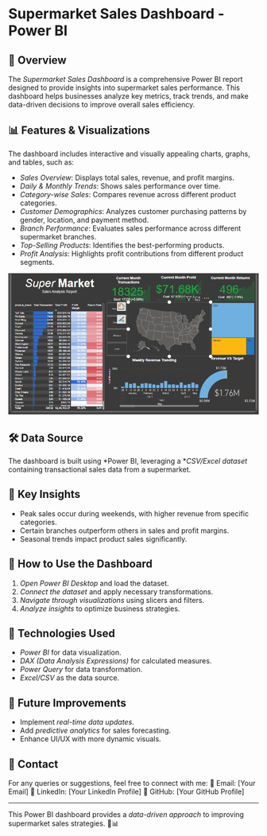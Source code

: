 # Supermarket Sales Dashboard - Power BI

## 📌 Overview
The *Supermarket Sales Dashboard* is a comprehensive Power BI report designed to provide insights into supermarket sales performance. This dashboard helps businesses analyze key metrics, track trends, and make data-driven decisions to improve overall sales efficiency.

## 📊 Features & Visualizations
The dashboard includes interactive and visually appealing charts, graphs, and tables, such as:

- *Sales Overview*: Displays total sales, revenue, and profit margins.
- *Daily & Monthly Trends*: Shows sales performance over time.
- *Category-wise Sales*: Compares revenue across different product categories.
- *Customer Demographics*: Analyzes customer purchasing patterns by gender, location, and payment method.
- *Branch Performance*: Evaluates sales performance across different supermarket branches.
- *Top-Selling Products*: Identifies the best-performing products.
- *Profit Analysis*: Highlights profit contributions from different product segments.

![alt text](image.png)

## 🛠️ Data Source
The dashboard is built using *Power BI, leveraging a **CSV/Excel dataset* containing transactional sales data from a supermarket.

## 🚀 Key Insights
- Peak sales occur during weekends, with higher revenue from specific categories.
- Certain branches outperform others in sales and profit margins.
- Seasonal trends impact product sales significantly.

## 📎 How to Use the Dashboard
1. *Open Power BI Desktop* and load the dataset.
2. *Connect the dataset* and apply necessary transformations.
3. *Navigate through visualizations* using slicers and filters.
4. *Analyze insights* to optimize business strategies.

## 🔹 Technologies Used
- *Power BI* for data visualization.
- *DAX (Data Analysis Expressions)* for calculated measures.
- *Power Query* for data transformation.
- *Excel/CSV* as the data source.

## 📌 Future Improvements
- Implement *real-time data updates*.
- Add *predictive analytics* for sales forecasting.
- Enhance UI/UX with more dynamic visuals.

## 📩 Contact
For any queries or suggestions, feel free to connect with me:
📧 Email: [Your Email]
🔗 LinkedIn: [Your LinkedIn Profile]
📂 GitHub: [Your GitHub Profile]

---

This Power BI dashboard provides a *data-driven approach* to improving supermarket sales strategies. 🚀📊